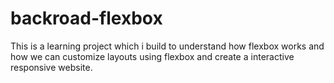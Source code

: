 # backroad-flexbox

This is a learning project which i build to understand how flexbox works and how we can customize layouts using flexbox and create a interactive responsive website.
